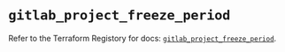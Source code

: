 # `gitlab_project_freeze_period`

Refer to the Terraform Registory for docs: [`gitlab_project_freeze_period`](https://www.terraform.io/docs/providers/gitlab/r/project_freeze_period).
